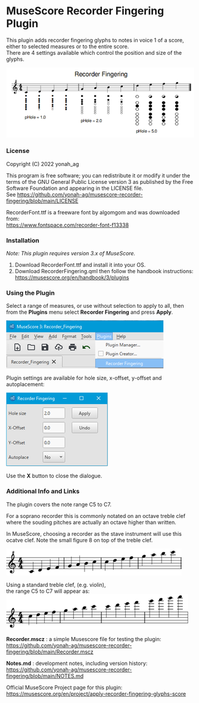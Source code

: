 # MuseScore Recorder Fingering Plugin

This plugin adds recorder fingering glyphs to notes in voice 1 of a score, either to selected measures or to the entire score.  
There are 4 settings available which control the position and size of the glyphs.

![01](https://github.com/yonah-ag/musescore-recorder-fingering/blob/main/images/Recorder01-Score.png)

### License

Copyright (C) 2022 yonah_ag

This program is free software; you can redistribute it or modify it under the terms of the GNU General Public License version 3 as published by the Free Software Foundation and appearing in the LICENSE file.  
See https://github.com/yonah-ag/musescore-recorder-fingering/blob/main/LICENSE

RecorderFont.ttf is a freeware font by algomgom and was downloaded from:  
https://www.fontspace.com/recorder-font-f13338

### Installation

_Note: This plugin requires version 3.x of MuseScore._

1. Download RecorderFont.ttf and install it into your OS.
2. Download RecorderFingering.qml then follow the handbook instructions: https://musescore.org/en/handbook/3/plugins

### Using the Plugin

Select a range of measures, or use without selection to apply to all, then from the **Plugins** menu select **Recorder Fingering** and press **Apply**.
 
  ![02](https://github.com/yonah-ag/musescore-recorder-fingering/blob/main/images/Recorder02-Run.png)
  
Plugin settings are available for hole size, x-offset, y-offset and autoplacement:

  ![03](https://github.com/yonah-ag/musescore-recorder-fingering/blob/main/images/Recorder03-Setup.png)
  
  Use the **X** button to close the dialogue.
  
### Additional Info and Links

The plugin covers the note range C5 to C7.

For a soprano recorder this is commonly notated on an octave treble clef
where the souding pitches are actually an octave higher than written.

In MuseScore, choosing a recorder as the stave instrument will use
this ocatve clef. Note the small figure 8 on top of the treble clef.

![04](https://github.com/yonah-ag/musescore-recorder-fingering/blob/main/images/Recorder04-Clef8.png)

Using a standard treble clef, (e.g. violin),  
the range C5 to C7 will appear as:  
![05](https://github.com/yonah-ag/musescore-recorder-fingering/blob/main/images/Recorder05-Clef.png)

**Recorder.mscz** : a simple Musescore file for testing the plugin:  
https://github.com/yonah-ag/musescore-recorder-fingering/blob/main/Recorder.mscz

**Notes.md** : development notes, including version history:  
https://github.com/yonah-ag/musescore-recorder-fingering/blob/main/NOTES.md

Official MuseScore Project page for this plugin:  
https://musescore.org/en/project/apply-recorder-fingering-glyphs-score
